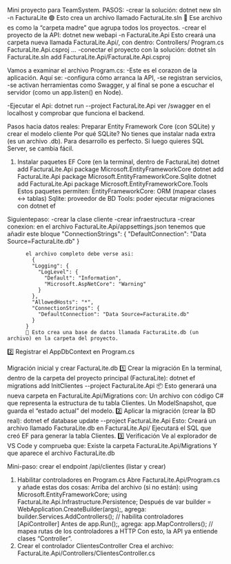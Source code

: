 Mini proyecto para TeamSystem.
PASOS:
-crear la solución: dotnet new sln -n FacturaLite
  🟢 Esto crea un archivo llamado FacturaLite.sln
  📁 Ese archivo es como la “carpeta madre” que agrupa todos los proyectos.
-crear el proyecto de la API: dotnet new webapi -n FacturaLite.Api
  Esto creará una carpeta nueva llamada FacturaLite.Api/, con dentro:
    Controllers/
    Program.cs
    FacturaLite.Api.csproj
    ...
-conectar el proyecto con la solución: dotnet sln FacturaLite.sln add FacturaLite.Api/FacturaLite.Api.csproj

Vamos a examinar el archivo Program.cs:
  -Este es el corazon de la aplicación.
    Aquí se:
    -configura cómo arranca la API,
    -se registran servicios,
    -se activan herramientas como Swagger,
y al final se pone a escuchar el servidor (como un app.listen() en Node).

-Ejecutar el Api: dotnet run --project FacturaLite.Api
  ver /swagger en el localhost y comprobar que funciona el backend.

Pasos hacia datos reales:
Preparar Entity Framework Core (con SQLite) y crear el modelo cliente
    Por qué SQLite?
    No tienes que instalar nada extra (es un archivo .db).
    Para desarrollo es perfecto. Si luego quieres SQL Server, se cambia fácil.
  1) Instalar paquetes EF Core (en la terminal, dentro de FacturaLite)
        dotnet add FacturaLite.Api package Microsoft.EntityFrameworkCore
        dotnet add FacturaLite.Api package Microsoft.EntityFrameworkCore.Sqlite
        dotnet add FacturaLite.Api package Microsoft.EntityFrameworkCore.Tools
Estos paquetes permiten:
  EntityFrameworkCore: ORM (mapear clases ↔ tablas)
  Sqlite: proveedor de BD
  Tools: poder ejecutar migraciones con dotnet ef

Siguientepaso:
  -crear la clase cliente
  -crear infraestructura
  -crear conexion: en el archivo FacturaLite.Api/appsettings.json tenemos que añadir este bloque
          "ConnectionStrings": {
            "DefaultConnection": "Data Source=FacturaLite.db"
          }


          el archivo completo debe verse asi:
            {
            "Logging": {
              "LogLevel": {
                "Default": "Information",
                "Microsoft.AspNetCore": "Warning"
              }
            },
            "AllowedHosts": "*",
            "ConnectionStrings": {
              "DefaultConnection": "Data Source=FacturaLite.db"
            }
          }
          🧠 Esto crea una base de datos llamada FacturaLite.db (un archivo) en la carpeta del proyecto.

2️⃣ Registrar el AppDbContext en Program.cs

Migración inicial y crear FacturaLite.db
1️⃣ Crear la migración
En la terminal, dentro de la carpeta del proyecto principal (FacturaLite): dotnet ef migrations add InitClientes --project FacturaLite.Api
  📦 Esto generará una nueva carpeta en FacturaLite.Api/Migrations con:
      Un archivo con código C# que representa la estructura de tu tabla Clientes.
      Un ModelSnapshot, que guarda el “estado actual” del modelo.
2️⃣ Aplicar la migración (crear la BD real): dotnet ef database update --project FacturaLite.Api
  Esto:
    Creará un archivo llamado FacturaLite.db en FacturaLite.Api/
    Ejecutará el SQL que creó EF para generar la tabla Clientes.
3️⃣ Verificación
Ve al explorador de VS Code y comprueba que:
  Existe la carpeta FacturaLite.Api/Migrations
  Y que aparece el archivo FacturaLite.db

Mini-paso: crear el endpoint /api/clientes (listar y crear)
1) Habilitar controladores en Program.cs
Abre FacturaLite.Api/Program.cs y añade estas dos cosas:
  Arriba del archivo (si no están):
    using Microsoft.EntityFrameworkCore;
    using FacturaLite.Api.Infrastructure.Persistence;
Después de var builder = WebApplication.CreateBuilder(args);, agrega:
  builder.Services.AddControllers(); // habilita controladores [ApiController]
Antes de app.Run();, agrega:
  app.MapControllers(); // mapea rutas de los controladores a HTTP
Con esto, la API ya entiende clases “Controller”.
2) Crear el controlador ClientesController
  Crea el archivo:
    FacturaLite.Api/Controllers/ClientesController.cs